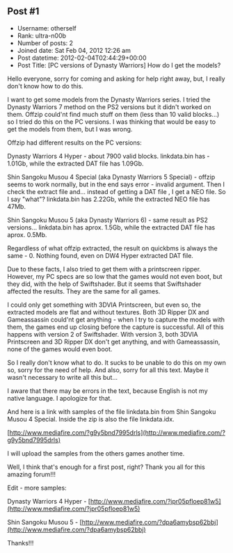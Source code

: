 ## Post #1
- Username: otherself
- Rank: ultra-n00b
- Number of posts: 2
- Joined date: Sat Feb 04, 2012 12:26 am
- Post datetime: 2012-02-04T02:44:29+00:00
- Post Title: [PC versions of Dynasty Warriors] How do I get the models?

Hello everyone, sorry for coming and asking for help right away, but, I really don't know how to do this.

I want to get some models from the Dynasty Warriors series. I tried the Dynasty Warriors 7 method on the PS2 versions but it didn't worked on them. Offzip could'nt find much stuff on them (less than 10 valid blocks...) so I tried do this on the PC versions. I was thinking that would be easy to get the models from them, but I was wrong.

Offzip had different results on the PC versions:

Dynasty Warriors 4 Hyper - about 7900 valid blocks. 
linkdata.bin has - 1.01Gb, while the extracted DAT file has 1.09Gb.

Shin Sangoku Musou 4 Special (aka Dynasty Warriors 5 Special) - offzip seems to work normally, but in the end says error - invalid argument. Then I check the extract file and... instead of getting a DAT file , I get a NEO file. So I say "what"?
linkdata.bin has 2.22Gb, while the extracted NEO file has 47Mb.

Shin Sangoku Musou 5 (aka Dynasty Warriors 6) - same result as PS2 versions...
linkdata.bin has aprox. 1.5Gb, while the extracted DAT file has aprox. 0.5Mb.

Regardless of what offzip extracted, the result on quickbms is always the same - 0. Nothing found, even on DW4 Hyper extracted DAT file.

Due to these facts, I also tried to get them with a printscreen ripper. However, my PC specs are so low that the games would not even boot, but they did, with the help of Swiftshader.
But it seems that Swiftshader affected the results. They are the same for all games.

I could only get something with 3DVIA Printscreen, but even so, the extracted models are flat and without textures. Both 3D Ripper DX and Gameassassin could'nt get anything - when I try to capture the models with them, the games end up closing before the capture is successful.
All of this happens with version 2 of Swiftshader. With version 3, both 3DVIA Printscreen and 3D Ripper DX don't get anything, and with Gameassassin, none of the games would even boot.

So I really don't know what to do. It sucks to be unable to do this on my own so, sorry for the need of help. And also, sorry for all this text. Maybe it wasn't necessary to write all this but...

I aware that there may be errors in the text, because English is not my native language. I apologize for that.

And here is a link with samples of the file linkdata.bin from Shin Sangoku Musou 4 Special. Inside the zip is also the file linkdata.idx. 

[http://www.mediafire.com/?g9y5bnd7995drls](http://www.mediafire.com/?g9y5bnd7995drls)

I will upload the samples from the others games another time.

Well, I think that's enough for a first post, right? Thank you all for this amazing forum!!!

Edit - more samples:

Dynasty Warriors 4 Hyper - [http://www.mediafire.com/?jpr05pfloep81w5](http://www.mediafire.com/?jpr05pfloep81w5)

Shin Sangoku Musou 5 - [http://www.mediafire.com/?dpa6amybsp62bbj](http://www.mediafire.com/?dpa6amybsp62bbj)

Thanks!!!
